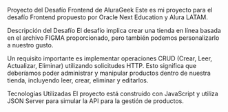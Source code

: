 Proyecto del Desafío Frontend de AluraGeek
Este es mi proyecto para el desafío Frontend propuesto por Oracle Next Education y Alura LATAM.

Descripción del Desafío
El desafío implica crear una tienda en línea basada en el archivo FIGMA proporcionado, pero también podemos personalizarlo a nuestro gusto.

Un requisito importante es implementar operaciones CRUD (Crear, Leer, Actualizar, Eliminar) utilizando solicitudes HTTP. Esto significa que deberíamos poder administrar y manipular productos dentro de nuestra tienda, incluyendo leer, crear, eliminar y editarlos.

Tecnologías Utilizadas
El proyecto está construido con JavaScript y utiliza JSON Server para simular la API para la gestión de productos.

